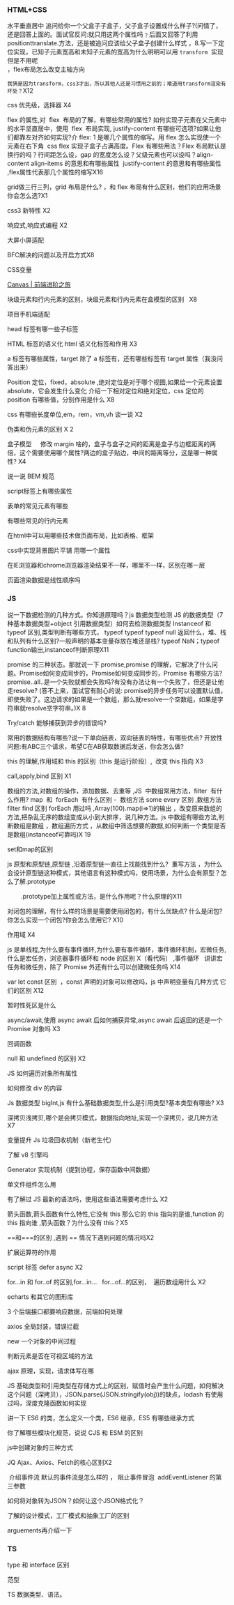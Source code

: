 ### HTML+CSS

水平垂直居中 追问给你一个父盒子子盒子，父子盒子设置成什么样子?(问情了，还是回答上面的。面试官反问:就只用这两个属性吗﹖后面又回答了利用 positionttranslate.方法，还是被追问应该给父子盒子创建什么样式 ，8.写一下定位实现，已知子元素宽高和未知子元素的宽高为什么明明可以用 `transform`  实现但是不用呢  
，flex布局怎么改变主轴方向

`我猜是因为transform，css3才出，所以其他人还是习惯用之前的；难道用transform渲染有坏处？`X12

css 优先级，选择器 X4

flex 的属性,对  flex  布局的了解，有哪些常用的属性? 如何实现子元素在父元素中的水平坚直居中，使用  flex  布局实现, justify-content 有哪些可选项?如果让他们都靠左对齐如何实现?介 flex: 1 是哪几个属性的缩写。用 flex 怎么实现使一个元素在右下角  css flex 实现子盒子占满高度。Flex 有哪些用法？Flex 布局默认是换行的吗？行间距怎么设，gap 的宽度怎么设？父级元素也可以设吗？align-content align-items 的意思和有哪些属性
 justify-content 的意思和有哪些属性 ,flex属性代表那几个属性的缩写X16

grid做三行三列，grid 布局是什么? ，和 flex 布局有什么区别，他们的应用场景你会怎么选?X1

css3 新特性 X2

响应式,响应式编程 X2

大屏小屏适配

BFC解决的问题以及开启方式X8

CSS变量

[Canvas | 前端进阶之旅](https://interview.poetries.top/improve-learn/canvas.html#svg-%E5%92%8C-canvas-%E7%9A%84%E5%8C%BA%E5%88%AB)

块级元素和行内元素的区别，块级元素和行内元素在盒模型的区别   X8

项目手机端适配

head 标签有哪一些子标签

HTML 标签的语义化 html 语义化标签和作用 X3

a 标签有哪些属性，target 除了 a 标签有，还有哪些标签有 target 属性（我没问答出来）

Position 定位，fixed，absolute ,绝对定位是对于哪个视图,如果给一个元素设置 absolute，它会发生什么变化 介绍一下相对定位和绝对定位，css 定位的 position 有哪些值，分别作用是什么 X8

css 有哪些长度单位,em，rem，vm,vh 谈一谈 X2

伪类和伪元素的区别 X 2

盒子模型     修改 margin 啥的，盒子与盒子之间的距离是盒子与边框距离的两倍，这个需要使用哪个属性?两边的盒子贴边，中间的距离等分，这是哪一种属性? X4

说一说 BEM 规范

script标签上有哪些属性

表单的常见元素有哪些

有哪些常见的行内元素

在html中可以用哪些技术做页面布局，比如表格、框架

css中实现背景图片平铺 用哪一个属性

在IE浏览器和chrome浏览器渲染结果不一样，哪里不一样，区别在哪一层

页面渲染数据是线性顺序吗

### JS

说一下数据检测的几种方式。你知道原理吗？js 数据类型检测 JS 的数据类型（7 种基本数据类型+object 引用数据类型）如何去检测数据类型 Instanceof 和 typeof 区别,类型判断有哪些方式， typeof typeof typeof null 返回什么，堆、栈和队列有什么区别?一般声明的基本变量存放在堆还是栈? typeof NaN；typeof function输出,instanceof判断原理X11

promise 的三种状态。那就说一下 promise,promise 的理解，它解决了什么问题。Promise如何变成同步的，Promise如何变成同步的，Promise 有哪些方法? promise..all..是一个失败就都会失败吗?有没有办法让有一个失败了，但还是让他走resolve? (答不上来，面试官有耐心的说: promise的异步任务可以设置默认值，即使失败了。这边请求的如果是一个数组，那么就resolve一个空数组，如果是字符串就resolve空字符串。)X 8

Try/catch 能够捕获到异步的错误吗?

常用的数据结构有哪些?说一下单向链表，双向链表的特性，有哪些优点?
开放性问题:有ABC三个请求，希望C在AB获取数据后发送，你会怎么做?

this 的理解,作用域和 this 的区别（this 是运行阶段）,  改变 this 指向 X3

call,apply,bind 区别 X1

数组的方法,对数组的操作，添加数据、去重等 ,JS  中数组常用方法，filter  有什么作用? map  和  forEach  有什么区别 -  数组方法 some every 区别 ,数组方法 filter find 区别 forEach 用过吗 ,Array(100).map(i=>1)的输出 ，改变原来数组的方法,把杂乱无序的数组变成从小到大排序，说几种方法。js 中数组有哪些方法,判断数组是数组 ，数组遍历方式 ，从数组中筛选想要的数据,如何判断一个类型是否是数组(instanceof可靠吗)X 19

set和map的区别

js 原型和原型链,原型链 ,沿着原型链一直往上找能找到什么?  重写方法 ，为什么会设计原型链这种模式，其他语言有这种模式吗，使用场景，为什么会有原型？怎么了解.prototype

        .prototype加上属性或方法，是什么作用呢？什么原理的X11

对闭包的理解，有什么样的场景是需要使用闭包的，有什么优缺点? 什么是闭包?你怎么实现一个闭包?你会怎么使用它? X10

作用域 X4

js 是单线程,为什么要有事件循环,为什么要有事件循环，事件循环机制，宏微任务,什么是宏任务，浏览器事件循环和 node 的区别 X（看代码） ,事件循环   讲讲宏任务和微任务，除了 Promise 外还有什么可以创建微任务吗 X14

var let const 区别  ，const 声明的对象可以修改吗，js 中声明变量有几种方式 它们的区别 X12

暂时性死区是什么

async/await,使用 async await 后如何捕获异常,async await 后返回的还是一个 Promise 对象吗 X3

回调函数

null 和 undefined 的区别 X2

JS 如何遍历对象所有属性

如何修改 div 的内容

Js 数据类型 bigInt,js 有什么基础数据类型,什么是引用类型?基本类型有哪些? X3

深拷贝浅拷贝,哪个是会拷贝模式，数据指向地址,实现一个深拷贝，说几种方法 X7

变量提升
Js 垃圾回收机制（新老生代）

了解 v8 引擎吗

Generator 实现机制（提到协程，保存函数中间数据）

单文件组件怎么用

有了解过 JS 最新的语法吗，使用这些语法需要考虑什么 X2

箭头函数,箭头函数有什么特性,它没有 this 那么它的 this 指向的是谁,function 的 this 指向谁 ,箭头函数？为什么没有 this？X5

==和===的区别 ,遇到 == 情况下遇到问题的情况吗X2

扩展运算符的作用

script 标签 defer async X2

for...in 和 for..of 的区别,for…in…   for…of…的区别，  遍历数组用什么 X2

echarts 和其它的图形库

3 个后端接口都要响应数据，前端如何处理

axios 全局封装，错误拦截

new 一个对象的中间过程

判断元素是否在可视区域的方法

ajax 原理，实现，请求体写在哪

JS 基础类型和引用类型在存储方式上的区别，赋值时会产生什么问题，如何解决这个问题（深拷贝），JSON.parse(JSON.stringify(obj))的缺点，lodash 有使用过吗，深度克隆函数如何实现

讲一下 ES6 的类，怎么定义一个类，ES6 继承，ES5 有哪些继承方式

你了解哪些模块化规范，说说 CJS 和 ESM 的区别

js中创建对象的三种方式

JQ Ajax、Axios、Fetch的核心区别X2

 介绍事件流 默认的事件流是怎么样的 ， 阻止事件冒泡
 addEventListener 的第三参数

如何将对象转为JSON？如何让这个JSON格式化？

了解的设计模式，工厂模式和抽象工厂的区别

arguements再介绍一下

### TS

type 和 interface 区别

范型

TS 数据类型、语法。
